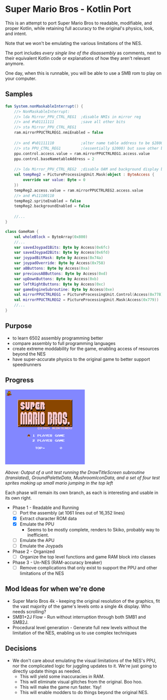 # Super Mario Bros - Kotlin Port

This is an attempt to port Super Mario Bros to readable, modifiable, and proper Kotlin, while retaining full accuracy to the original's physics, look, and intent.

Note that we won't be emulating the various limitations of the NES.

The port includes *every single line of the disassembly* as comments, next to their equivalent Kotlin code or explanations of how they aren't relevant anymore.

One day, when this is runnable, you will be able to use a SMB rom to play on your computer.

## Samples

```kotlin
fun System.nonMaskableInterrupt() {
    //> NonMaskableInterrupt:
    //> lda Mirror_PPU_CTRL_REG1  ;disable NMIs in mirror reg
    //> and #%01111111            ;save all other bits
    //> sta Mirror_PPU_CTRL_REG1
    ram.mirrorPPUCTRLREG1.nmiEnabled = false

    //> and #%01111110            ;alter name table address to be $2800
    //> sta PPU_CTRL_REG1         ;(essentially $2000) but save other bits
    ppu.control.access.value = ram.mirrorPPUCTRLREG1.access.value
    ppu.control.baseNametableAddress = 2

    //> lda Mirror_PPU_CTRL_REG2  ;disable OAM and background display by default
    val tempReg2 = PictureProcessingUnit.Mask(object : ByteAccess {
        override var value: Byte = 0
    })
    tempReg2.access.value = ram.mirrorPPUCTRLREG2.access.value
    //> and #%11100110
    tempReg2.spriteEnabled = false
    tempReg2.backgroundEnabled = false
    
    //...
}
```

```kotlin
class GameRam {
    val wholeBlock = ByteArray(0x800)
    //...
    var savedJoypad1Bits: Byte by Access(0x6fc)
    var savedJoypad2Bits: Byte by Access(0x6fd)
    var joypadBitMask: Byte by Access(0x74a)
    var joypadOverride: Byte by Access(0x758)
    var aBButtons: Byte by Access(0xa)
    var previousABButtons: Byte by Access(0xd)
    var upDownButtons: Byte by Access(0xb)
    var leftRightButtons: Byte by Access(0xc)
    var gameEngineSubroutine: Byte by Access(0xe)
    val mirrorPPUCTRLREG1 = PictureProcessingUnit.Control(Access(0x778))
    val mirrorPPUCTRLREG2 = PictureProcessingUnit.Mask(Access(0x779))
    //...
}
```

## Purpose

- to learn 6502 assembly programming better 
- compare assembly to full programming languages
- create extreme moddability for the game, enabling access of resources beyond the NES
- have super-accurate physics to the original game to better support speedrunners

## Progress

![Title](title.png)

*Above: Output of a unit test running the DrawTitleScreen subroutine (translated), GroundPaletteData, MushroomIconData, and a set of four test sprites making up small mario jumping in the top left*

Each phase will remain its own branch, as each is interesting and usable in its own right.

- Phase 1 - Readable and Running
  - [ ] Port the assembly (at 1061 lines out of 16,352 lines)
  - [X] Extract character ROM data
  - [X] Emulate the PPU
    - Seems to be mostly complete, renders to Skiko, probably way to inefficient.
  - [ ] Emulate the APU
  - [ ] Emulate the Joypads
- Phase 2 - Organized
  - [ ] Organize the top level functions and game RAM block into classes
- Phase 3 - Un-NES (RAM-accuracy breaker)
  - [ ] Remove complications that only exist to support the PPU and other limitations of the NES

## Mod Ideas for when we're done

- Super Mario Bros 4k - keeping the original resolution of the graphics, fit the vast majority of the game's levels onto a single 4k display.  Who needs scrolling?
- SMB1+2J Flow - Run without interruption through both SMB1 and SMB2J.
- Procedural level generation - Generate full new levels without the limitation of the NES, enabling us to use complex techniques

## Decisions

- We don't care about emulating the visual limitations of the NES's PPU, nor the complicated logic for juggling updates to it.  We're just going to directly update things as needed.
  - This will yield some inaccuracies in RAM.
  - This will eliminate visual glitches from the original.  Boo hoo.
  - This will make the game run faster.  Yay!
  - This will enable modders to do things beyond the original NES.